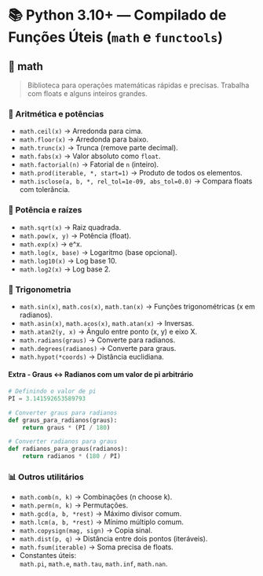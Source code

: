 # 📚 Python 3.10+ — Compilado de Funções Úteis (`math` e `functools`)

## 📐 math

> Biblioteca para operações matemáticas rápidas e precisas. Trabalha com floats e alguns inteiros grandes.

### 🔢 Aritmética e potências

- `math.ceil(x)` → Arredonda para cima.
- `math.floor(x)` → Arredonda para baixo.
- `math.trunc(x)` → Trunca (remove parte decimal).
- `math.fabs(x)` → Valor absoluto como `float`.
- `math.factorial(n)` → Fatorial de `n` (inteiro).
- `math.prod(iterable, *, start=1)` → Produto de todos os elementos.
- `math.isclose(a, b, *, rel_tol=1e-09, abs_tol=0.0)` → Compara floats com tolerância.

### 📏 Potência e raízes

- `math.sqrt(x)` → Raiz quadrada.
- `math.pow(x, y)` → Potência (float).
- `math.exp(x)` → e^x.
- `math.log(x, base)` → Logaritmo (base opcional).
- `math.log10(x)` → Log base 10.
- `math.log2(x)` → Log base 2.

### 🎯 Trigonometria

- `math.sin(x)`, `math.cos(x)`, `math.tan(x)` → Funções trigonométricas (x em radianos).
- `math.asin(x)`, `math.acos(x)`, `math.atan(x)` → Inversas.
- `math.atan2(y, x)` → Ângulo entre ponto (x, y) e eixo X.
- `math.radians(graus)` → Converte para radianos.
- `math.degrees(radianos)` → Converte para graus.
- `math.hypot(*coords)` → Distância euclidiana.

#### Extra - Graus <-> Radianos com um valor de pi arbitrário

```python
# Definindo o valor de pi
PI = 3.141592653589793

# Converter graus para radianos
def graus_para_radianos(graus):
    return graus * (PI / 180)

# Converter radianos para graus
def radianos_para_graus(radianos):
    return radianos * (180 / PI)
```

### 📊 Outros utilitários

- `math.comb(n, k)` → Combinações (n choose k).
- `math.perm(n, k)` → Permutações.
- `math.gcd(a, b, *rest)` → Máximo divisor comum.
- `math.lcm(a, b, *rest)` → Mínimo múltiplo comum.
- `math.copysign(mag, sign)` → Copia sinal.
- `math.dist(p, q)` → Distância entre dois pontos (iteráveis).
- `math.fsum(iterable)` → Soma precisa de floats.
- Constantes úteis:  
  `math.pi`, `math.e`, `math.tau`, `math.inf`, `math.nan`.
